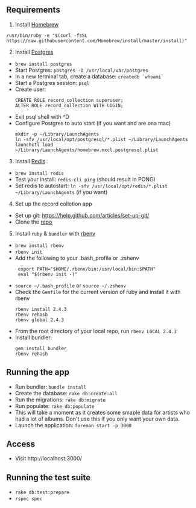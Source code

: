 ## Requirements
1. Install [Homebrew](brew.sh)
  ```
  /usr/bin/ruby -e "$(curl -fsSL https://raw.githubusercontent.com/Homebrew/install/master/install)"
  ```
2. Install [Postgres](http://exponential.io/blog/2015/02/21/install-postgresql-on-mac-os-x-via-brew/)
 + `brew install postgres`
 + Start Postgres: `postgres -D /usr/local/var/postgres`
 + In a new terminal tab, create a database: ``createdb `whoami` ``
 + Start a Postgres session: `psql`
 + Create user:
   ```
   CREATE ROLE record_collection superuser;
   ALTER ROLE record_collection WITH LOGIN;
   ```
 + Exit psql shell with ^D
 + Configure Postgres to auto start (if you want and are ona mac)
    ```
    mkdir -p ~/Library/LaunchAgents
    ln -sfv /usr/local/opt/postgresql/*.plist ~/Library/LaunchAgents
    launchctl load ~/Library/LaunchAgents/homebrew.mxcl.postgresql.plist
    ```
3. Install [Redis](https://medium.com/@petehouston/install-and-config-redis-on-mac-os-x-via-homebrew-eb8df9a4f298#.z6qqkukv1)
 + `brew install redis`
 + Test your install: `redis-cli ping` (should result in PONG)
 + Set redis to autostart: `ln -sfv /usr/local/opt/redis/*.plist ~/Library/LaunchAgents` (if you want)
4. Set up the record colletion app
 + Set up git: https://help.github.com/articles/set-up-git/
 + Clone the [repo](https://github.com/comike011/record-collection)
5. Install `ruby` & `bundler` with [rbenv](https://cbednarski.com/articles/installing-ruby/)
 + `brew install rbenv`
 + `rbenv init`
 + Add the following to your .bash_profile or .zshenv
   ```
    export PATH="$HOME/.rbenv/bin:/usr/local/bin:$PATH"
    eval "$(rbenv init -)"
    ```
  + `source ~/.bash_profile` or `source ~/.zshenv`
  + Check the `Gemfile` for the current version of ruby and install it with rbenv
    ```
    rbenv install 2.4.3
    rbenv rehash
    rbenv global 2.4.3
    ```
  + From the root directory of your local repo, run `rbenv LOCAL 2.4.3`
  + Install bundler:
    ```
    gem install bundler
    rbenv rehash
    ```
## Running the app

+ Run bundler: `bundle install`
+ Create the database: `rake db:create:all`
+ Run the migrations: `rake db:migrate`
+ Run populate: `rake db:populate`
 + This will take a moment as it creates some smaple data for artists who had a lot of albums. Don't use this if you only want your own data.
+ Launch the application: `foreman start -p 3000`

## Access
+ Visit http://localhost:3000/

## Running the test suite
+ `rake db:test:prepare`
+ `rspec spec`


